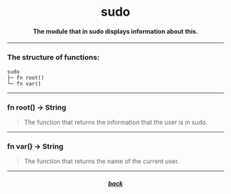 <div align="center">
    <h1>sudo</h1>
    <h4>The module that in sudo displays information about this.</h4>
</div>

---

### The structure of functions:

```
sudo
├─ fn root()
└─ fn var()
```

---

### fn root() -> String

> The function that returns the information that the user is in sudo.

---

### fn var() -> String

> The function that returns the name of the current user.

---

<div align="center">
    <h5><a href="https://github.com/h1kkar/shime-doc/blob/main/src/main/shime/prompt.md">back</a></h5>
</div>
